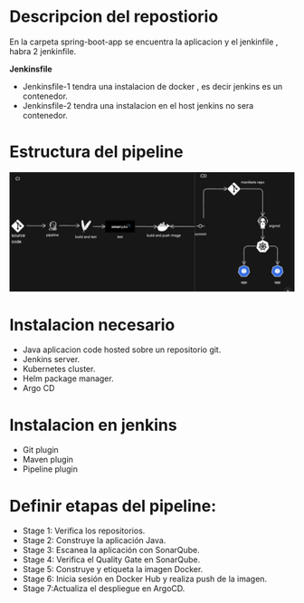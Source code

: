 # Descripcion del repostiorio

En la carpeta spring-boot-app se encuentra la aplicacion y el jenkinfile , habra 2 jenkinfile.

**Jenkinsfile**
   -  Jenkinsfile-1 tendra una instalacion de docker , es decir jenkins es un contenedor.
   -  Jenkinsfile-2 tendra una instalacion en el host jenkins no sera contenedor.


# Estructura del pipeline 
![Diagrama](https://github.com/Andherson333333/CI-CD/blob/main/Jenkins/java%2Bmaven%2Bsonarqube%2Bdocker%2Bhelm%2Bargocd/imagenes/jenkins-maven.JPG)

#  **Instalacion necesario**
   -  Java aplicacion code hosted sobre un repositorio git.
   -  Jenkins server.
   -  Kubernetes cluster.
   -  Helm package manager.
   -  Argo CD

#  **Instalacion en jenkins**
   -  Git plugin
   -  Maven plugin
   -  Pipeline plugin
   
# **Definir etapas del pipeline:**
   - Stage 1: Verifica los repositorios.
   - Stage 2: Construye la aplicación Java.
   - Stage 3: Escanea la aplicación con SonarQube.
   - Stage 4: Verifica el Quality Gate en SonarQube.
   - Stage 5: Construye y etiqueta la imagen Docker.
   - Stage 6: Inicia sesión en Docker Hub y realiza push de la imagen.
   - Stage 7:Actualiza el despliegue en ArgoCD.




